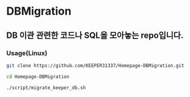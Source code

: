# DBMigration

## DB 이관 관련한 코드나 SQL을 모아놓는 repo입니다.

### Usage(Linux)

```bash
git clone https://github.com/KEEPER31337/Homepage-DBMigration.git

cd Homepage-DBMigration

./script/migrate_keeper_db.sh
```
